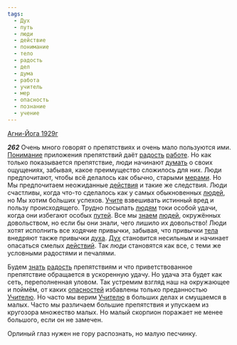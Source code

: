```yaml
---
tags:
  - Дух
  - путь
  - люди
  - действие
  - понимание
  - тело
  - радость
  - дел
  - дума
  - работа
  - учитель
  - мер
  - опасность
  - познание
  - учение
---
```


[Агни-Йога 1929г](/agni/1929)

___262___
Очень много говорят о препятствиях и очень мало пользуются ими. [Понимание](/tag/#понимание) приложения препятствий даёт [радость](/tag/#радость) [работе](/tag/#работа). Но как только показывается препятствие, люди начинают [думать](/tag/#дума) о своих ощущениях, забывая, какое преимущество сложилось для них. Люди предпочитают, чтобы всё делалось как обычно, старыми [мерами](/tag/#мер). Но Мы предпочитаем неожиданные [действия](/tag/#действие) и такие же следствия. Люди счастливы, когда что-то сделалось как у самых обыкновенных [людей](/tag/#люди), но Мы хотим бо́льших успехов. [Учите](/tag/#учение) взвешивать истинный вред и пользу происходящего. Трудно посылать [людям](/tag/#люди) токи особой удачи, когда они избегают особых [путей](/tag/#путь). Все мы [знаем](/tag/#познание) [людей](/tag/#люди), окружённых довольством, но если бы они знали, чего лишило их довольство! Люди хотят исполнить все ходячие привычки, забывая, что привычки [тела](/tag/#тело) внедряют также привычки [духа](/tag/#[Дух](/tag/#Дух)). [Дух](/tag/#Дух) становится несильным и начинает опасаться смелых [действий](/tag/#действие). Так люди становятся как все, с теми же условными радостями и печалями.   

Будем [знать](/tag/#познание) [радость](/tag/#радость) препятствиям и что приветствованное препятствие обращается в ускоренную удачу. Но удача эта будет как сеть, переполненная уловом. Так устремим взгляд наш на окружающее и поймём, от каких [опасностей](/tag/#опасность) избавлены только преданностью [Учителю](/tag/#учитель). Но часто мы верим [Учителю](/tag/#учитель) в больших делах и смущаемся в малых. Часто мы различаем большие препятствия и упускаем из кругозора множество малых. Но малый скорпион поражает не менее большого, если он не замечен.   

Орлиный глаз нужен не гору распознать, но малую песчинку.